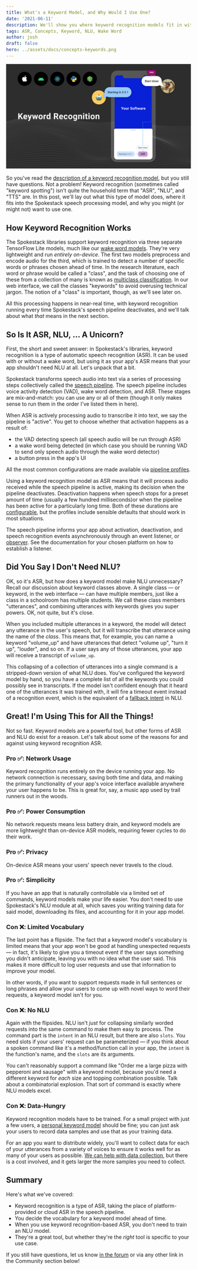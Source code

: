 ```yaml
---
title: What's a Keyword Model, and Why Would I Use One?
date: '2021-06-11'
description: We'll show you where keyword recognition models fit in with wake words, ASR, and NLU; and we'll help you decide if they're right for your app.
tags: ASR, Concepts, Keyword, NLU, Wake Word
author: josh
draft: false
hero: ../assets/docs/concepts-keywords.png
---
```


![What are Keyword Recognition Models?](../assets/docs/concepts-keywords.png)

So you've read the [description of a keyword recognition model](/features/keyword), but you still have questions. Not a problem! Keyword recognition (sometimes called "keyword spotting") isn't quite the household term that "ASR", "NLU", and "TTS" are. In this post, we'll lay out what this type of model does, where it fits into the Spokestack speech processing model, and why you might (or might not) want to use one.

## How Keyword Recognition Works

The Spokestack libraries support keyword recognition via three separate TensorFlow Lite models, much like our [wake word models](/features/wake-word). They're very lightweight and run _entirely on-device_. The first two models preprocess and encode audio for the third, which is trained to detect a number of specific words or phrases chosen ahead of time. In the research literature, each word or phrase would be called a "class", and the task of choosing one of these from a collection of many is known as [multiclass classification](https://en.wikipedia.org/wiki/Multiclass_classification). In our web interface, we call the classes "keywords" to avoid overusing technical jargon. The notion of a "class" is important, though, as we'll see later on.

All this processing happens in near-real time, with keyword recognition running every time Spokestack's speech pipeline deactivates, and we'll talk about what _that_ means in the next section.

## So Is It ASR, NLU, ... A Unicorn?

First, the short and sweet answer: in Spokestack's libraries, keyword recognition is a type of automatic speech recognition (ASR). It can be used with or without a wake word, but using it as your app's ASR means that your app shouldn't need NLU at all. Let's unpack that a bit.

Spokestack transforms speech audio into text via a series of processing steps collectively called the [speech pipeline](/features/speech-pipeline). The speech pipeline includes voice activity detection (VAD), wake word detection, and ASR. These stages are mix-and-match: you can use any or all of them (though it only makes sense to run them in the order I've listed them in here).

When ASR is actively processing audio to transcribe it into text, we say the pipeline is "active". You get to choose whether that activation happens as a result of:

- the VAD detecting speech (all speech audio will be run through ASR)
- a wake word being detected (in which case you should be running VAD to send only speech audio through the wake word detector)
- a button press in the app's UI

All the most common configurations are made available via [pipeline profiles](/docs/concepts/speech-pipeline#customizing-the-pipeline).

Using a keyword recognition model as ASR means that it will process audio received while the speech pipeline is active, making its decision when the pipeline deactivates. Deactivation happens when speech stops for a preset amount of time (usually a few hundred milliseconds)or when the pipeline has been active for a particularly long time. Both of these durations are [configurable](/docs/machine-learning/pipeline-configuration#runtime-tunable-parameters), but the profiles include sensible defaults that should work in most situations.

The speech pipeline informs your app about activation, deactivation, and speech recognition events asynchronously through an event listener, or [observer](https://en.wikipedia.org/wiki/Observer_pattern). See the documentation for your chosen platform on how to establish a listener.

## Did You Say I Don't Need NLU?

OK, so it's ASR, but how does a keyword model make NLU unnecessary? Recall our discussion about keyword classes above. A single class — or keyword, in the web interface — can have multiple members, just like a class in a schoolroom has multiple students. We call these class members "utterances", and combining utterances with keywords gives you super powers. OK, not quite, but it's close.

When you included multiple utterances in a keyword, the model will detect any utterance in the user's speech, but it will transcribe that utterance using the name of the _class_. This means that, for example, you can name a keyword "volume_up" and have utterances that detect "volume up", "turn it up", "louder", and so on. If a user says any of those utterances, your app will receive a transcript of `volume_up`.

This collapsing of a collection of utterances into a single command is a stripped-down version of what NLU does. You've configured the keyword model by hand, so you have a complete list of all the keywords you could possibly see in transcripts. If the model isn't confident enough that it heard one of the utterances it was trained with, it will fire a timeout event instead of a recognition event, which is the equivalent of a [fallback intent](/docs/concepts/nlu#explicit-fallback-intents) in NLU.

## Great! I'm Using This for All the Things!

Not so fast. Keyword models are a powerful tool, but other forms of ASR and NLU do exist for a reason. Let's talk about some of the reasons for and against using keyword recognition ASR.

### Pro &#9989;: Network Usage

Keyword recognition runs entirely on the device running your app. No network connection is necessary, saving both time and data, and making the primary functionality of your app's voice interface available anywhere your user happens to be. This is great for, say, a music app used by trail runners out in the woods.

### Pro &#9989;: Power Consumption

No network requests means less battery drain, and keyword models are more lightweight than on-device ASR models, requiring fewer cycles to do their work.

### Pro &#9989;: Privacy

On-device ASR means your users' speech never travels to the cloud.

### Pro &#9989;: Simplicity

If you have an app that is naturally controllable via a limited set of commands, keyword models make your life easier. You don't need to use Spokestack's NLU module at all, which saves you writing training data for said model, downloading its files, and accounting for it in your app model.

### Con &#10060;: Limited Vocabulary

The last point has a flipside. The fact that a keyword model's vocabulary is limited means that your app won't be good at handling unexpected requests — in fact, it's likely to give you a timeout event if the user says something you didn't anticipate, leaving you with no idea what the user said. This makes it more difficult to log user requests and use that information to improve your model.

In other words, if you want to support requests made in full sentences or long phrases and allow your users to come up with novel ways to word their requests, a keyword model isn't for you.

### Con &#10060;: No NLU

Again with the flipsides. NLU isn't _just_ for collapsing similarly worded requests into the same command to make them easy to process. The command part is the `intent` in an NLU result, but there are also `slots`. You need slots if your users' request can be parameterized — if you think about a spoken command like it's a method/function call in your app, the `intent` is the function's name, and the `slots` are its arguments.

You can't reasonably support a command like "Order me a large pizza with pepperoni and sausage" with a keyword model, because you'd need a different keyword for _each_ size and topping combination possible. Talk about a combinatorial explosion. That sort of command is exactly where NLU models excel.

### Con &#10060;: Data-Hungry

Keyword recognition models have to be trained. For a small project with just a few users, a [personal keyword model](/blog/what-are-personal-ai-models) should be fine; you can just ask your users to record data samples and use that as your training data.

For an app you want to distribute widely, you'll want to collect data for each of your utterances from a variety of voices to ensure it works well for as many of your users as possible. [We can help with data collection](/pricing#pro), but there is a cost involved, and it gets larger the more samples you need to collect.

## Summary

Here's what we've covered:

- Keyword recognition is a type of ASR, taking the place of platform-provided or cloud ASR in the speech pipeline.
- You decide the vocabulary for a keyword model ahead of time.
- When you use keyword recognition-based ASR, you don't need to train an NLU model.
- They're a great tool, but whether they're the _right_ tool is specific to your use case.

If you still have questions, let us know [in the forum](https://forum.spokestack.io/) or via any other link in the Community section below!
